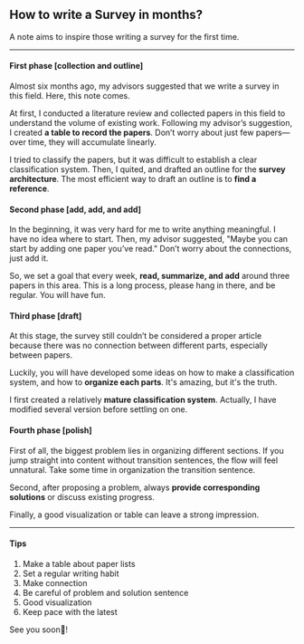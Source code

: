 ## How to write a Survey in months? 

A note aims to inspire those writing a survey for the first time.

---

#### **First phase [collection and outline]**

Almost six months ago, my advisors suggested that we write a survey in this field. Here, this note comes. 

At first, I conducted a literature review and collected papers in this field to understand the volume of existing work. Following my advisor’s suggestion, I created **a table to record the papers**. Don’t worry about just few papers—over time, they will accumulate linearly.

I tried to classify the papers, but it was difficult to establish a clear classification system.
Then, I quited, and drafted an outline for the **survey architecture**. The most efficient way to draft an outline is to **find a reference**. 

#### **Second phase [add, add, and add]**

In the beginning, it was very hard for me to write anything meaningful. I have no idea where to start. Then, my advisor suggested, "Maybe you can start by adding one paper you’ve read." Don’t worry about the connections, just add it. 

So, we set a goal that every week, **read, summarize, and add** around three papers in this area. This is a long process, please hang in there, and be regular. You will have fun.

#### **Third phase [draft]**

At this stage, the survey still couldn’t be considered a proper article because there was no connection between different parts, especially between papers. 

Luckily, you will have developed some ideas on how to make a classification system, and how to **organize each parts**. It's amazing, but it's the truth.

I first created a relatively **mature classification system**. Actually, I have modified several version before settling on one.

#### **Fourth phase [polish]**

First of all, the biggest problem lies in organizing different sections. If you jump straight into content without transition sentences, the flow will feel unnatural. Take some time in organization the transition sentence.

Second, after proposing a problem, always **provide corresponding solutions** or discuss existing progress.

Finally, a good visualization or table can leave a strong impression.

___

#### **Tips**

1. Make a table about paper lists
2. Set a regular writing habit
3. Make connection
4. Be careful of problem and solution sentence 
5. Good visualization
6. Keep pace with the latest 

See you soon👋!
